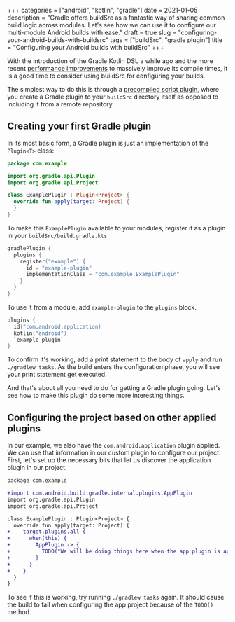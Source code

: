 +++
categories = ["android", "kotlin", "gradle"]
date = 2021-01-05
description = "Gradle offers buildSrc as a fantastic way of sharing common build logic across modules. Let's see how we can use it to configure our multi-module Android builds with ease."
draft = true
slug = "configuring-your-android-builds-with-buildsrc"
tags = ["buildSrc", "gradle plugin"]
title = "Configuring your Android builds with buildSrc"
+++

With the introduction of the Gradle Kotlin DSL a while ago and the more recent [performance improvements] to massively improve its compile times, it is a good time to consider using buildSrc for configuring your builds.

The simplest way to do this is through a [precompiled script plugin], where you create a Gradle plugin to your `buildSrc` directory itself as opposed to including it from a remote repository.


## Creating your first Gradle plugin

In its most basic form, a Gradle plugin is just an implementation of the `Plugin<T>` class:

```kotlin
package com.example

import org.gradle.api.Plugin
import org.gradle.api.Project

class ExamplePlugin : Plugin<Project> {
  override fun apply(target: Project) {
  }
}
```

To make this `ExamplePlugin` available to your modules, register it as a plugin in your `buildSrc/build.gradle.kts`

```kotlin
gradlePlugin {
  plugins {
    register("example") {
      id = "example-plugin"
      implementationClass = "com.example.ExamplePlugin"
    }
  }
}
```

To use it from a module, add `example-plugin` to the `plugins` block.

```kotlin
plugins {
  id("com.android.application)
  kotlin("android")
  `example-plugin`
}
```

To confirm it's working, add a print statement to the body of `apply` and run `./gradlew tasks`. As the build enters the configuration phase, you will see your print statement get executed.

And that's about all you need to do for getting a Gradle plugin going. Let's see how to make this plugin do some more interesting things.

## Configuring the project based on other applied plugins

In our example, we also have the `com.android.application` plugin applied. We can use that information in our custom plugin to configure our project. First, let's set up the necessary bits that let us discover the application plugin in our project.

```diff
package com.example

+import com.android.build.gradle.internal.plugins.AppPlugin
import org.gradle.api.Plugin
import org.gradle.api.Project

class ExamplePlugin : Plugin<Project> {
  override fun apply(target: Project) {
+    target.plugins.all {
+      when(this) {
+        AppPlugin -> {
+          TODO("We will be doing things here when the app plugin is applied")
+        }
+      }
+    }
  }
}
```

To see if this is working, try running `./gradlew tasks` again. It should cause the build to fail when configuring the app project because of the `TODO()` method.

[precompiled script plugin]: https://docs.gradle.org/6.8/userguide/custom_plugins.html#sec:precompiled_plugins
[performance improvements]: https://docs.gradle.org/6.8/release-notes.html#performance-improvements
